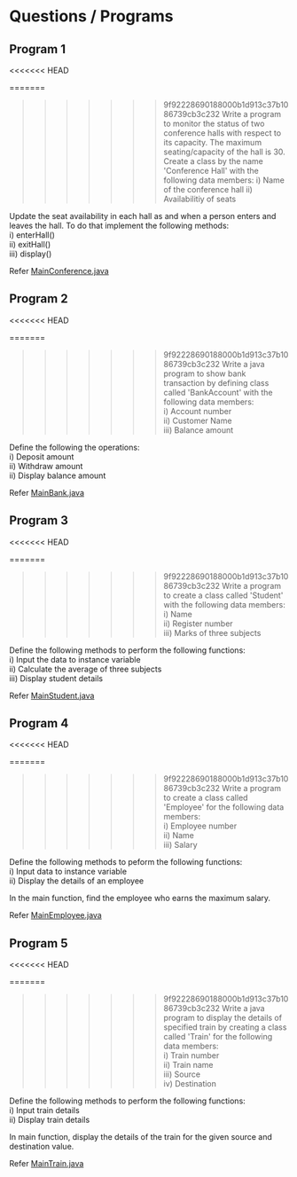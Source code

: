 # Questions / Programs

## Program 1
<<<<<<< HEAD

=======
>>>>>>> 9f92228690188000b1d913c37b1086739cb3c232
Write a program to monitor the status of two conference halls with respect to its capacity. The maximum seating/capacity of the hall is 30. Create a class by the name 'Conference Hall' with the following data members:
i) Name of the conference hall
ii) Availabilitiy of seats

Update the seat availability in each hall as and when a person enters and leaves the hall. To do that implement the following methods: </br>
i) enterHall() </br>
ii) exitHall() </br>
iii) display() </br>

Refer [MainConference.java](MainConference.java)

## Program 2
<<<<<<< HEAD

=======
>>>>>>> 9f92228690188000b1d913c37b1086739cb3c232
Write a java program to show bank transaction by defining class called 'BankAccount' with the following data members: </br>
i) Account number </br>
ii) Customer Name </br>
iii) Balance amount </br>

Define the following the operations: </br>
i) Deposit amount </br>
ii) Withdraw amount </br>
ii) Display balance amount </br>

Refer [MainBank.java](MainBank.java)

## Program 3
<<<<<<< HEAD

=======
>>>>>>> 9f92228690188000b1d913c37b1086739cb3c232
Write a program to create a class called 'Student' with the following data members: </br>
i) Name </br>
ii) Register number </br>
iii) Marks of three subjects </br>

Define the following methods to perform the following functions: </br>
i) Input the data to instance variable </br>
ii) Calculate the average of three subjects </br>
iii) Display student details </br>

Refer [MainStudent.java](MainStudent.java)

## Program 4
<<<<<<< HEAD

=======
>>>>>>> 9f92228690188000b1d913c37b1086739cb3c232
Write a program to create a class called 'Employee' for the following data members: </br>
i) Employee number </br>
ii) Name </br>
iii) Salary </br>

Define the following methods to peform the following functions: </br>
i) Input data to instance variable </br>
ii) Display the details of an employee </br>

In the main function, find the employee who earns the maximum salary.

Refer [MainEmployee.java](MainEmployee.java)

## Program 5
<<<<<<< HEAD

=======
>>>>>>> 9f92228690188000b1d913c37b1086739cb3c232
Write a java program to display the details of specified train by creating a class called 'Train' for the following data members: </br>
i) Train number </br>
ii) Train name </br>
iii) Source </br>
iv) Destination </br>

Define the following methods to perform the following functions: </br>
i) Input train details </br>
ii) Display train details </br>

In main function, display the details of the train for the given source and destination value.

Refer [MainTrain.java](MainTrain.java)
